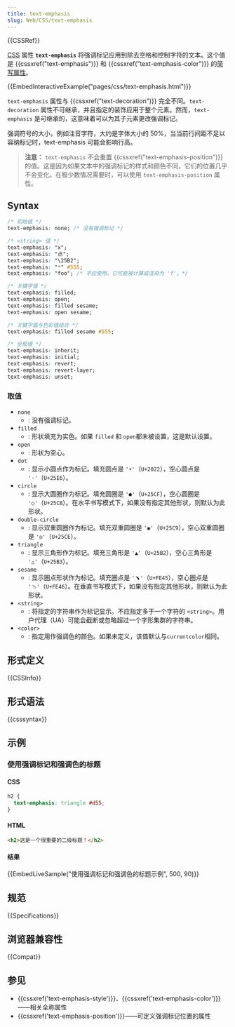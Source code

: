 ```yaml
---
title: text-emphasis
slug: Web/CSS/text-emphasis
---
```


{{CSSRef}}

[CSS](/zh-CN/docs/Web/CSS) 属性 **`text-emphasis`** 将强调标记应用到除去空格和控制字符的文本。这个值是 {{cssxref("text-emphasis")}} 和 {{cssxref("text-emphasis-color")}} 的[简写属性](/zh-CN/docs/Web/CSS/Shorthand_properties)。

{{EmbedInteractiveExample("pages/css/text-emphasis.html")}}

`text-emphasis` 属性与 {{cssxref("text-decoration")}} 完全不同。`text-decoration` 属性不可继承，并且指定的装饰应用于整个元素。然而，`text-emphasis` 是可继承的，这意味着可以为其子元素更改强调标记。

强调符号的大小，例如注音字符，大约是字体大小的 50%，当当前行间距不足以容纳标记时，text-emphasis 可能会影响行高。

> **注意：** `text-emphasis` 不会重置 {{cssxref("text-emphasis-position")}} 的值。这是因为如果文本中的强调标记的样式和颜色不同，它们的位置几乎不会变化。在极少数情况需要时，可以使用 `text-emphasis-position` 属性。

## Syntax

```css
/* 初始值 */
text-emphasis: none; /* 没有强调标记 */

/* <string> 值 */
text-emphasis: "x";
text-emphasis: "点";
text-emphasis: "\25B2";
text-emphasis: "*" #555;
text-emphasis: "foo"; /* 不应使用。它可能被计算或渲染为 'f'。*/

/* 关键字值 */
text-emphasis: filled;
text-emphasis: open;
text-emphasis: filled sesame;
text-emphasis: open sesame;

/* 关键字值与色彩值结合 */
text-emphasis: filled sesame #555;

/* 全局值 */
text-emphasis: inherit;
text-emphasis: initial;
text-emphasis: revert;
text-emphasis: revert-layer;
text-emphasis: unset;
```

### 取值

- `none`
  - : 没有强调标记。
- `filled`
  - : 形状填充为实色。如果 `filled` 和 `open`都未被设置，这是默认设置。
- `open`
  - : 形状为空心。
- `dot`
  - : 显示小圆点作为标记。填充圆点是 `'•'`（`U+2022`），空心圆点是 `'◦'`（`U+25E6`）。
- `circle`
  - : 显示大圆圈作为标记。填充圆圈是 `'●'`（`U+25CF`），空心圆圈是 `'○'`（`U+25CB`）。在水平书写模式下，如果没有指定其他形状，则默认为此形状。
- `double-circle`
  - : 显示双重圆圈作为标记。填充双重圆圈是 `'◉'`（`U+25C9`），空心双重圆圈是 `'◎'`（`U+25CE`）。
- `triangle`
  - : 显示三角形作为标记。填充三角形是 `'▲'`（`U+25B2`），空心三角形是 `'△'`（`U+25B3`）。
- `sesame`
  - : 显示圏点形状作为标记。填充圏点是 `'﹅'`（`U+FE45`），空心圏点是 `'﹆'`（`U+FE46`）。在垂直书写模式下，如果没有指定其他形状，则默认为此形状。
- `<string>`
  - : 将指定的字符串作为标记显示。不应指定多于一个字符的 `<string>`。用户代理（UA）可能会截断或忽略超过一个字形集群的字符串。
- `<color>`
  - : 指定用作强调色的颜色。如果未定义，该值默认与`currentcolor`相同。

## 形式定义

{{CSSInfo}}

## 形式语法

{{csssyntax}}

## 示例

### 使用强调标记和强调色的标题

#### CSS

```css
h2 {
  text-emphasis: triangle #d55;
}
```

#### HTML

```html
<h2>这是一个很重要的二级标题！</h2>
```

#### 结果

{{EmbedLiveSample("使用强调标记和强调色的标题示例", 500, 90)}}

## 规范

{{Specifications}}

## 浏览器兼容性

{{Compat}}

## 参见

- {{cssxref('text-emphasis-style')}}、{{cssxref('text-emphasis-color')}}——相关全称属性
- {{cssxref('text-emphasis-position')}}——可定义强调标记位置的属性
